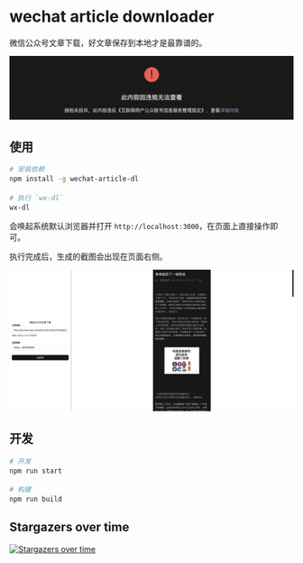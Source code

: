 # wechat article downloader

微信公众号文章下载，好文章保存到本地才是最靠谱的。

![mark](./img/mark.png)

## 使用

```bash
# 安装依赖
npm install -g wechat-article-dl

# 执行 `wx-dl`
wx-dl
```

会唤起系统默认浏览器并打开 `http://localhost:3000`，在页面上直接操作即可。

执行完成后，生成的截图会出现在页面右侧。

![example](./img/example.png)

## 开发

```sh
# 开发
npm run start

# 构建
npm run build
```

## Stargazers over time
[![Stargazers over time](https://starchart.cc/Cygra/wechat-article-dl.svg?variant=adaptive)](https://starchart.cc/Cygra/wechat-article-dl)
